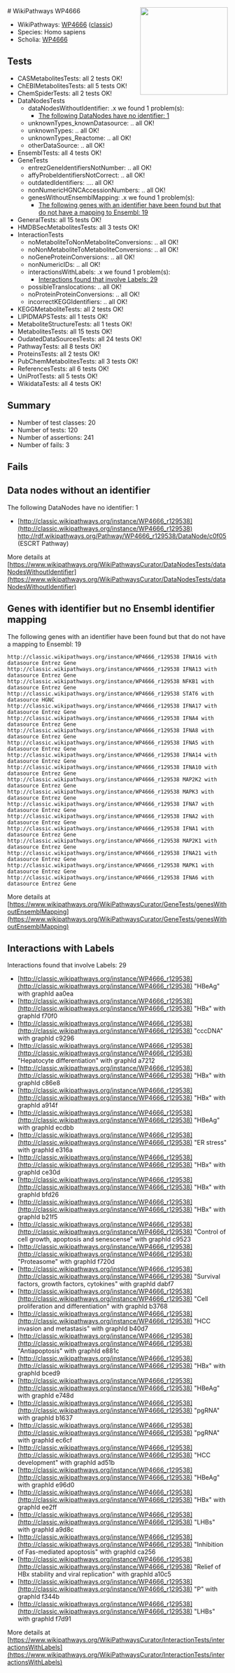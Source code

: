 <img style="float: right; width: 200px" src="https://upload.wikimedia.org/wikipedia/commons/thumb/8/83/Wplogo_with_text_500.png/640px-Wplogo_with_text_500.png" />
# WikiPathways WP4666

* WikiPathways: [WP4666](https://wikipathways.org/pathways/WP4666) ([classic](https://classic.wikipathways.org/instance/WP4666))
* Species: Homo sapiens
* Scholia: [WP4666](https://scholia.toolforge.org/wikipathways/WP4666)
## Tests
* CASMetabolitesTests: all 2 tests OK!
* ChEBIMetabolitesTests: all 5 tests OK!
* ChemSpiderTests: all 2 tests OK!
* DataNodesTests
    * dataNodesWithoutIdentifier: .x we found 1 problem(s):
        * [The following DataNodes have no identifier: 1](#d2d32fa0)
    * unknownTypes_knownDatasource: .. all OK!
    * unknownTypes: .. all OK!
    * unknownTypes_Reactome: .. all OK!
    * otherDataSource: .. all OK!
* EnsemblTests: all 4 tests OK!
* GeneTests
    * entrezGeneIdentifiersNotNumber: .. all OK!
    * affyProbeIdentifiersNotCorrect: .. all OK!
    * outdatedIdentifiers: .... all OK!
    * nonNumericHGNCAccessionNumbers: .. all OK!
    * genesWithoutEnsemblMapping: .x we found 1 problem(s):
        * [The following genes with an identifier have been found but that do not have a mapping to Ensembl: 19](#c4e54316)
* GeneralTests: all 15 tests OK!
* HMDBSecMetabolitesTests: all 3 tests OK!
* InteractionTests
    * noMetaboliteToNonMetaboliteConversions: .. all OK!
    * noNonMetaboliteToMetaboliteConversions: .. all OK!
    * noGeneProteinConversions: .. all OK!
    * nonNumericIDs: .. all OK!
    * interactionsWithLabels: .x we found 1 problem(s):
        * [Interactions found that involve Labels: 29](#fe97a8e0)
    * possibleTranslocations: .. all OK!
    * noProteinProteinConversions: .. all OK!
    * incorrectKEGGIdentifiers: .. all OK!
* KEGGMetaboliteTests: all 2 tests OK!
* LIPIDMAPSTests: all 1 tests OK!
* MetaboliteStructureTests: all 1 tests OK!
* MetabolitesTests: all 15 tests OK!
* OudatedDataSourcesTests: all 24 tests OK!
* PathwayTests: all 8 tests OK!
* ProteinsTests: all 2 tests OK!
* PubChemMetabolitesTests: all 3 tests OK!
* ReferencesTests: all 6 tests OK!
* UniProtTests: all 5 tests OK!
* WikidataTests: all 4 tests OK!


## Summary

* Number of test classes: 20
* Number of tests: 120
* Number of assertions: 241
* Number of fails: 3

## Fails

<a name="d2d32fa0" />

## Data nodes without an identifier

The following DataNodes have no identifier: 1

* [http://classic.wikipathways.org/instance/WP4666_r129538](http://classic.wikipathways.org/instance/WP4666_r129538) http://rdf.wikipathways.org/Pathway/WP4666_r129538/DataNode/c0f05 (ESCRT Pathway)


More details at [https://www.wikipathways.org/WikiPathwaysCurator/DataNodesTests/dataNodesWithoutIdentifier](https://www.wikipathways.org/WikiPathwaysCurator/DataNodesTests/dataNodesWithoutIdentifier)

<a name="c4e54316" />

## Genes with identifier but no Ensembl identifier mapping

The following genes with an identifier have been found but that do not have a mapping to Ensembl: 19
```
http://classic.wikipathways.org/instance/WP4666_r129538 IFNA16 with datasource Entrez Gene
http://classic.wikipathways.org/instance/WP4666_r129538 IFNA13 with datasource Entrez Gene
http://classic.wikipathways.org/instance/WP4666_r129538 NFKB1 with datasource Entrez Gene
http://classic.wikipathways.org/instance/WP4666_r129538 STAT6 with datasource HGNC
http://classic.wikipathways.org/instance/WP4666_r129538 IFNA17 with datasource Entrez Gene
http://classic.wikipathways.org/instance/WP4666_r129538 IFNA4 with datasource Entrez Gene
http://classic.wikipathways.org/instance/WP4666_r129538 IFNA8 with datasource Entrez Gene
http://classic.wikipathways.org/instance/WP4666_r129538 IFNA5 with datasource Entrez Gene
http://classic.wikipathways.org/instance/WP4666_r129538 IFNA14 with datasource Entrez Gene
http://classic.wikipathways.org/instance/WP4666_r129538 IFNA10 with datasource Entrez Gene
http://classic.wikipathways.org/instance/WP4666_r129538 MAP2K2 with datasource Entrez Gene
http://classic.wikipathways.org/instance/WP4666_r129538 MAPK3 with datasource Entrez Gene
http://classic.wikipathways.org/instance/WP4666_r129538 IFNA7 with datasource Entrez Gene
http://classic.wikipathways.org/instance/WP4666_r129538 IFNA2 with datasource Entrez Gene
http://classic.wikipathways.org/instance/WP4666_r129538 IFNA1 with datasource Entrez Gene
http://classic.wikipathways.org/instance/WP4666_r129538 MAP2K1 with datasource Entrez Gene
http://classic.wikipathways.org/instance/WP4666_r129538 IFNA21 with datasource Entrez Gene
http://classic.wikipathways.org/instance/WP4666_r129538 MAPK1 with datasource Entrez Gene
http://classic.wikipathways.org/instance/WP4666_r129538 IFNA6 with datasource Entrez Gene
```

More details at [https://www.wikipathways.org/WikiPathwaysCurator/GeneTests/genesWithoutEnsemblMapping](https://www.wikipathways.org/WikiPathwaysCurator/GeneTests/genesWithoutEnsemblMapping)

<a name="fe97a8e0" />

## Interactions with Labels

Interactions found that involve Labels: 29

* [http://classic.wikipathways.org/instance/WP4666_r129538](http://classic.wikipathways.org/instance/WP4666_r129538) "HBeAg" with graphId aa0ea
* [http://classic.wikipathways.org/instance/WP4666_r129538](http://classic.wikipathways.org/instance/WP4666_r129538) "HBx" with graphId f70f0
* [http://classic.wikipathways.org/instance/WP4666_r129538](http://classic.wikipathways.org/instance/WP4666_r129538) "cccDNA" with graphId c9296
* [http://classic.wikipathways.org/instance/WP4666_r129538](http://classic.wikipathways.org/instance/WP4666_r129538) "Hepatocyte differentiation" with graphId a7212
* [http://classic.wikipathways.org/instance/WP4666_r129538](http://classic.wikipathways.org/instance/WP4666_r129538) "HBx" with graphId c86e8
* [http://classic.wikipathways.org/instance/WP4666_r129538](http://classic.wikipathways.org/instance/WP4666_r129538) "HBx" with graphId a914f
* [http://classic.wikipathways.org/instance/WP4666_r129538](http://classic.wikipathways.org/instance/WP4666_r129538) "HBeAg" with graphId ecdbb
* [http://classic.wikipathways.org/instance/WP4666_r129538](http://classic.wikipathways.org/instance/WP4666_r129538) "ER stress" with graphId e316a
* [http://classic.wikipathways.org/instance/WP4666_r129538](http://classic.wikipathways.org/instance/WP4666_r129538) "HBx" with graphId ce30d
* [http://classic.wikipathways.org/instance/WP4666_r129538](http://classic.wikipathways.org/instance/WP4666_r129538) "HBx" with graphId bfd26
* [http://classic.wikipathways.org/instance/WP4666_r129538](http://classic.wikipathways.org/instance/WP4666_r129538) "HBx" with graphId b21f5
* [http://classic.wikipathways.org/instance/WP4666_r129538](http://classic.wikipathways.org/instance/WP4666_r129538) "Control of cell growth,
apoptosis and senescense" with graphId c9523
* [http://classic.wikipathways.org/instance/WP4666_r129538](http://classic.wikipathways.org/instance/WP4666_r129538) "Proteasome" with graphId f720d
* [http://classic.wikipathways.org/instance/WP4666_r129538](http://classic.wikipathways.org/instance/WP4666_r129538) "Survival factors,
growth factors,
cytokines" with graphId dabf7
* [http://classic.wikipathways.org/instance/WP4666_r129538](http://classic.wikipathways.org/instance/WP4666_r129538) "Cell proliferation
and differentiation" with graphId b3768
* [http://classic.wikipathways.org/instance/WP4666_r129538](http://classic.wikipathways.org/instance/WP4666_r129538) "HCC invasion and metastasis" with graphId b40d7
* [http://classic.wikipathways.org/instance/WP4666_r129538](http://classic.wikipathways.org/instance/WP4666_r129538) "Antiapoptosis" with graphId e881c
* [http://classic.wikipathways.org/instance/WP4666_r129538](http://classic.wikipathways.org/instance/WP4666_r129538) "HBx" with graphId bced9
* [http://classic.wikipathways.org/instance/WP4666_r129538](http://classic.wikipathways.org/instance/WP4666_r129538) "HBeAg" with graphId e748d
* [http://classic.wikipathways.org/instance/WP4666_r129538](http://classic.wikipathways.org/instance/WP4666_r129538) "pgRNA" with graphId b1637
* [http://classic.wikipathways.org/instance/WP4666_r129538](http://classic.wikipathways.org/instance/WP4666_r129538) "pgRNA" with graphId ec6cf
* [http://classic.wikipathways.org/instance/WP4666_r129538](http://classic.wikipathways.org/instance/WP4666_r129538) "HCC development" with graphId ad51b
* [http://classic.wikipathways.org/instance/WP4666_r129538](http://classic.wikipathways.org/instance/WP4666_r129538) "HBeAg" with graphId e96d0
* [http://classic.wikipathways.org/instance/WP4666_r129538](http://classic.wikipathways.org/instance/WP4666_r129538) "HBx" with graphId ee2ff
* [http://classic.wikipathways.org/instance/WP4666_r129538](http://classic.wikipathways.org/instance/WP4666_r129538) "LHBs" with graphId a9d8c
* [http://classic.wikipathways.org/instance/WP4666_r129538](http://classic.wikipathways.org/instance/WP4666_r129538) "Inhibition of 
Fas-mediated apoptosis" with graphId ca256
* [http://classic.wikipathways.org/instance/WP4666_r129538](http://classic.wikipathways.org/instance/WP4666_r129538) "Relief of HBx stability
and viral replication" with graphId a10c5
* [http://classic.wikipathways.org/instance/WP4666_r129538](http://classic.wikipathways.org/instance/WP4666_r129538) "P" with graphId f344b
* [http://classic.wikipathways.org/instance/WP4666_r129538](http://classic.wikipathways.org/instance/WP4666_r129538) "LHBs" with graphId f7d91


More details at [https://www.wikipathways.org/WikiPathwaysCurator/InteractionTests/interactionsWithLabels](https://www.wikipathways.org/WikiPathwaysCurator/InteractionTests/interactionsWithLabels)

